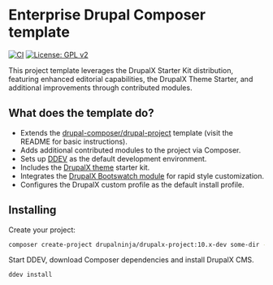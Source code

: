 # Enterprise Drupal Composer template

[![CI](https://github.com/drupalninja/drupalx-project/actions/workflows/ci.yml/badge.svg?branch=main)](https://github.com/drupalninja/drupalx-project/actions/workflows/ci.yml)
[![License: GPL v2](https://img.shields.io/badge/License-GPL_v2-blue.svg)](https://www.gnu.org/licenses/old-licenses/gpl-2.0.en.html)

This project template leverages the DrupalX Starter Kit distribution, featuring enhanced editorial capabilities, the DrupalX Theme Starter, and additional improvements through contributed modules.

## What does the template do?

* Extends the [drupal-composer/drupal-project](https://github.com/drupal-composer/drupal-project) template (visit the README for basic instructions).
* Adds additional contributed modules to the project via Composer.
* Sets up [DDEV](https://ddev.com/) as the default development environment.
* Includes the [DrupalX theme](https://github.com/drupalninja/drupalx_theme) starter kit.
* Integrates the [DrupalX Bootswatch module](https://github.com/drupalninja/drupalx_bootswatch) for rapid style customization.
* Configures the DrupalX custom profile as the default install profile.

## Installing

Create your project:

```bash
composer create-project drupalninja/drupalx-project:10.x-dev some-dir --no-interaction
```

Start DDEV, download Composer dependencies and install DrupalX CMS.

```bash
ddev install
```
